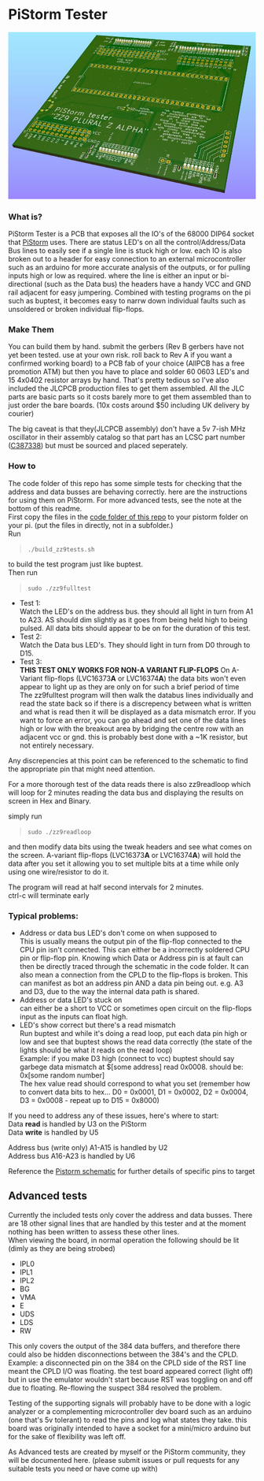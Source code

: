 # PiStorm Tester
![image](https://github.com/abrugsch/PistormTester/raw/main/pics/zz9-top-render.jpg)

### What is?
PiStorm Tester is a PCB that exposes all the IO's of the 68000 DIP64 socket that [PiStorm](https://github.com/captain-amygdala/pistorm/) uses. There are status LED's on all the control/Address/Data Bus lines to easily see if a single line is stuck high or low. each IO is also broken out to a header for easy connection to an external microcontroller such as an arduino for more accurate analysis of the outputs, or for pulling inputs high or low as required. where the line is either an input or bi-directional (such as the Data bus) the headers have a handy VCC and GND rail adjacent for easy jumpering. 
Combined with testing programs on the pi such as buptest, it becomes easy to narrw down individual faults such as unsoldered or broken individual flip-flops.

### Make Them
You can build them by hand. submit the gerbers (Rev B gerbers have not yet been tested. use at your own risk. roll back to Rev A if you want a confirmed working board) to a PCB fab of your choice (AllPCB has a free promotion ATM) but then you have to place and solder 60 0603 LED's and 15 4x0402 resistor arrays by hand. That's pretty tedious so I've also included the JLCPCB production files to get them assembled. All the JLC parts are basic parts so it costs barely more to get them assembled than to just order the bare boards. (10x costs around $50 including UK delivery by courier)

The big caveat is that they(JLCPCB assembly) don't have a 5v 7-ish MHz oscillator in their assembly catalog so that part has an LCSC part number ([C387338](https://lcsc.com/product-detail/Oscillators_Shenzhen-SCTF-Elec-S3D8-000000A20F30T_C387338.html)) but must be sourced and placed seperately.

### How to
The code folder of this repo has some simple tests for checking that the address and data busses are behaving correctly. here are the instructions for using them on PiStorm. For more advanced tests, see the note at the bottom of this readme.    
First copy the files in the [code folder of this repo](https://github.com/abrugsch/PistormTester/tree/main/code) to your pistorm folder on your pi. (put the files in directly, not in a subfolder.)  
Run  
> ```./build_zz9tests.sh```  

to build the test program just like buptest.  
Then run  
> ```sudo ./zz9fulltest```  

* Test 1:  
Watch the LED's on the address bus. they should all light in turn from A1 to A23. AS should dim slightly as it goes from being held high to being pulsed. All data bits should appear to be on for the duration of this test.
* Test 2:  
Watch the Data bus LED's. They should light in turn from D0 through to D15.  
* Test 3:  
**THIS TEST ONLY WORKS FOR NON-A VARIANT FLIP-FLOPS** On A-Variant flip-flops (LVC16373**A** or LVC16374**A**) the data bits won't even appear to light up as they are only on for such a brief period of time  
The zz9fulltest program will then walk the databus lines individually and read the state back so if there is a discrepency between what is written and what is read then it will be displayed as a data mismatch error.
If you want to force an error, you can go ahead and set one of the data lines high or low with the breakout area by bridging the centre row with an adjacent vcc or gnd. this is probably best done with a ~1K resistor, but not entirely necessary.

Any discrepencies at this point can be referenced to the schematic to find the appropriate pin that might need attention.

For a more thorough test of the data reads there is also zz9readloop which will loop for 2 minutes reading the data bus and displaying the results on screen in Hex and Binary.

simply run  
> ```sudo ./zz9readloop```  

and then modify data bits using the tweak headers and see what comes on the screen. A-variant flip-flops (LVC16373**A** or LVC16374**A**) will hold the data after you set it allowing you to set multiple bits at a time while only using one wire/resistor to do it.

The program will read at half second intervals for 2 minutes.  
ctrl-c will terminate early

### Typical problems: 
* Address or data bus LED's don't come on when supposed to  
This is usually means the output pin of the flip-flop connected to the CPU pin isn't connected. This can either be a incorrectly soldered CPU pin or flip-flop pin. Knowing which Data or Address pin is at fault can then be directly traced through the schematic in the code folder. It can also mean a connection from the CPLD to the flip-flops is broken. This can manifest as bot an address pin AND a data pin being out. e.g. A3 and D3, due to the way the internal data path is shared.  
* Address or data LED's stuck on  
can either be a short to VCC or sometimes open circuit on the flip-flops input as the inputs can float high.
* LED's show correct but there's a read mismatch  
Run buptest and while it's doing a read loop, put each data pin high or low and see that buptest shows the read data correctly (the state of the lights should be what it reads on the read loop)  
Example: if you make D3 high (connect to vcc) buptest should say garbege data mismatch at $[some address] read 0x0008. should be: 0x[some random number]  
The hex value read should correspond to what you set (remember how to convert data bits to hex... D0 = 0x0001, D1 = 0x0002, D2 = 0x0004, D3 = 0x0008 - repeat up to D15 = 0x8000)

If you need to address any of these issues, here's where to start:  
Data **read** is handled by U3 on the PiStorm  
Data **write** is handled by U5

Address bus (write only) A1-A15 is handled by U2  
Address bus A16-A23 is handled by U6

Reference the [Pistorm schematic](https://github.com/abrugsch/PistormTester/blob/main/code/Pistorm_Rev_B_schematic.pdf) for further details of specific pins to target 

## Advanced tests
Currently the included tests only cover the address and data busses. There are 18 other signal lines that are handled by this tester and at the moment nothing has been written to assess these other lines.  
When viewing the board, in normal operation the following should be lit (dimly as they are being strobed)  
* IPL0
* IPL1
* IPL2
* BG
* VMA
* E
* UDS
* LDS
* RW

This only covers the output of the 384 data buffers, and therefore there could also be hidden disconnections between the 384's and the CPLD.  
Example: a disconnected pin on the 384 on the CPLD side of the RST line meant the CPLD I/O was floating. the test board appeared correct (light off) but in use the emulator wouldn't start because RST was toggling on and off due to floating. Re-flowing the suspect 384 resolved the problem.

Testing of the supporting signals will probably have to be done with a logic analyzer or a complementing microcontroller dev board such as an arduino (one that's 5v tolerant) to read the pins and log what states they take. this board was originally intended to have a socket for a mini/micro arduino but for the sake of flexibility was left off.

As Advanced tests are created by myself or the PiStorm community, they will be documented here. (please submit issues or pull requests for any suitable tests you need or have come up with)
